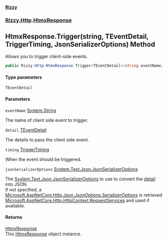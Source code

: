 #### [Rizzy](index.md 'index')
### [Rizzy.Http](Rizzy.Http.md 'Rizzy.Http').[HtmxResponse](Rizzy.Http.HtmxResponse.md 'Rizzy.Http.HtmxResponse')

## HtmxResponse.Trigger<TEventDetail>(string, TEventDetail, TriggerTiming, JsonSerializerOptions) Method

Allows you to trigger client-side events.

```csharp
public Rizzy.Http.HtmxResponse Trigger<TEventDetail>(string eventName, TEventDetail detail, Rizzy.TriggerTiming timing=Rizzy.TriggerTiming.Default, System.Text.Json.JsonSerializerOptions? jsonSerializerOptions=null);
```
#### Type parameters

<a name='Rizzy.Http.HtmxResponse.Trigger_TEventDetail_(string,TEventDetail,Rizzy.TriggerTiming,System.Text.Json.JsonSerializerOptions).TEventDetail'></a>

`TEventDetail`
#### Parameters

<a name='Rizzy.Http.HtmxResponse.Trigger_TEventDetail_(string,TEventDetail,Rizzy.TriggerTiming,System.Text.Json.JsonSerializerOptions).eventName'></a>

`eventName` [System.String](https://docs.microsoft.com/en-us/dotnet/api/System.String 'System.String')

The name of client side event to trigger.

<a name='Rizzy.Http.HtmxResponse.Trigger_TEventDetail_(string,TEventDetail,Rizzy.TriggerTiming,System.Text.Json.JsonSerializerOptions).detail'></a>

`detail` [TEventDetail](Rizzy.Http.HtmxResponse.Trigger_TEventDetail_(string,TEventDetail,Rizzy.TriggerTiming,System.Text.Json.JsonSerializerOptions).md#Rizzy.Http.HtmxResponse.Trigger_TEventDetail_(string,TEventDetail,Rizzy.TriggerTiming,System.Text.Json.JsonSerializerOptions).TEventDetail 'Rizzy.Http.HtmxResponse.Trigger<TEventDetail>(string, TEventDetail, Rizzy.TriggerTiming, System.Text.Json.JsonSerializerOptions).TEventDetail')

The details to pass the client side event.

<a name='Rizzy.Http.HtmxResponse.Trigger_TEventDetail_(string,TEventDetail,Rizzy.TriggerTiming,System.Text.Json.JsonSerializerOptions).timing'></a>

`timing` [TriggerTiming](Rizzy.TriggerTiming.md 'Rizzy.TriggerTiming')

When the event should be triggered.

<a name='Rizzy.Http.HtmxResponse.Trigger_TEventDetail_(string,TEventDetail,Rizzy.TriggerTiming,System.Text.Json.JsonSerializerOptions).jsonSerializerOptions'></a>

`jsonSerializerOptions` [System.Text.Json.JsonSerializerOptions](https://docs.microsoft.com/en-us/dotnet/api/System.Text.Json.JsonSerializerOptions 'System.Text.Json.JsonSerializerOptions')

The [System.Text.Json.JsonSerializerOptions](https://docs.microsoft.com/en-us/dotnet/api/System.Text.Json.JsonSerializerOptions 'System.Text.Json.JsonSerializerOptions') to use to convert the [detail](Rizzy.Http.HtmxResponse.Trigger_TEventDetail_(string,TEventDetail,Rizzy.TriggerTiming,System.Text.Json.JsonSerializerOptions).md#Rizzy.Http.HtmxResponse.Trigger_TEventDetail_(string,TEventDetail,Rizzy.TriggerTiming,System.Text.Json.JsonSerializerOptions).detail 'Rizzy.Http.HtmxResponse.Trigger<TEventDetail>(string, TEventDetail, Rizzy.TriggerTiming, System.Text.Json.JsonSerializerOptions).detail') into JSON.   
            If not specified, a [Microsoft.AspNetCore.Http.Json.JsonOptions.SerializerOptions](https://docs.microsoft.com/en-us/dotnet/api/Microsoft.AspNetCore.Http.Json.JsonOptions.SerializerOptions 'Microsoft.AspNetCore.Http.Json.JsonOptions.SerializerOptions') is retrieved [Microsoft.AspNetCore.Http.HttpContext.RequestServices](https://docs.microsoft.com/en-us/dotnet/api/Microsoft.AspNetCore.Http.HttpContext.RequestServices 'Microsoft.AspNetCore.Http.HttpContext.RequestServices') and used if available.

#### Returns
[HtmxResponse](Rizzy.Http.HtmxResponse.md 'Rizzy.Http.HtmxResponse')  
This [HtmxResponse](Rizzy.Http.HtmxResponse.md 'Rizzy.Http.HtmxResponse') object instance.